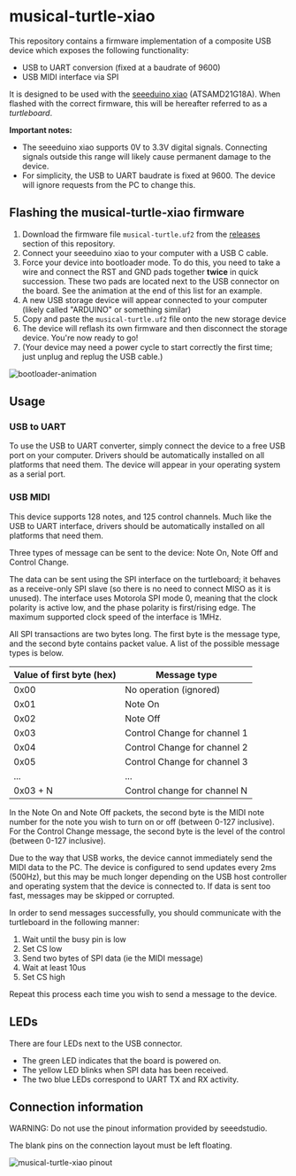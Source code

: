 # musical-turtle-xiao

This repository contains a firmware implementation of a composite USB device which exposes the following functionality:

- USB to UART conversion (fixed at a baudrate of 9600)
- USB MIDI interface via SPI

It is designed to be used with the [seeeduino xiao](http://wiki.seeedstudio.com/Seeeduino-XIAO/) (ATSAMD21G18A). When flashed with the correct firmware, this will be hereafter referred to as a *turtleboard*.

**Important notes:**

- The seeeduino xiao supports 0V to 3.3V digital signals. Connecting signals outside this range will likely cause permanent damage to the device.
- For simplicity, the USB to UART baudrate is fixed at 9600. The device will ignore requests from the PC to change this.

## Flashing the musical-turtle-xiao firmware

1. Download the firmware file `musical-turtle.uf2` from the [releases](https://github.com/jeremyherbert/musical-turtle-xiao/releases) section of this repository.
2. Connect your seeeduino xiao to your computer with a USB C cable.
3. Force your device into bootloader mode. To do this, you need to take a wire and connect the RST and GND pads together **twice** in quick succession. These two pads are located next to the USB connector on the board. See the animation at the end of this list for an example.
4. A new USB storage device will appear connected to your computer (likely called "ARDUINO" or something similar)
5. Copy and paste the `musical-turtle.uf2` file onto the new storage device
6. The device will reflash its own firmware and then disconnect the storage device. You're now ready to go! 
7. (Your device may need a power cycle to start correctly the first time; just unplug and replug the USB cable.)

![bootloader-animation](https://files.seeedstudio.com/wiki/Seeeduino-XIAO/img/XIAO-reset.gif)

## Usage

### USB to UART
To use the USB to UART converter, simply connect the device to a free USB port on your computer. Drivers should be automatically installed on all platforms that need them. The device will appear in your operating system as a serial port.

### USB MIDI

This device supports 128 notes, and 125 control channels. Much like the USB to UART interface, drivers should be automatically installed on all platforms that need them.

Three types of message can be sent to the device: Note On, Note Off and Control Change.

The data can be sent using the SPI interface on the turtleboard; it behaves as a receive-only SPI slave (so there is no need to connect MISO as it is unused). The interface uses Motorola SPI mode 0, meaning that the clock polarity is active low, and the phase polarity is first/rising edge. The maximum supported clock speed of the interface is 1MHz.

All SPI transactions are two bytes long. The first byte is the message type, and the second byte contains packet value. A list of the possible message types is below.

| Value of first byte (hex) | Message type                 |
|---------------------------|------------------------------|
| 0x00                      | No operation (ignored)       |
| 0x01                      | Note On                      |
| 0x02                      | Note Off                     |
| 0x03                      | Control Change for channel 1 |
| 0x04                      | Control Change for channel 2 |
| 0x05                      | Control Change for channel 3 |
| ...                       | ...                          |
| 0x03 + N                  | Control change for channel N |

In the Note On and Note Off packets, the second byte is the MIDI note number for the note you wish to turn on or off (between 0-127 inclusive). For the Control Change message, the second byte is the level of the control (between 0-127 inclusive).

Due to the way that USB works, the device cannot immediately send the MIDI data to the PC. The device is configured to send updates every 2ms (500Hz), but this may be much longer depending on the USB host controller and operating system that the device is connected to. If data is sent too fast, messages may be skipped or corrupted.

In order to send messages successfully, you should communicate with the turtleboard in the following manner:

1. Wait until the busy pin is low
2. Set CS low
3. Send two bytes of SPI data (ie the MIDI message)
4. Wait at least 10us
5. Set CS high

Repeat this process each time you wish to send a message to the device.

## LEDs

There are four LEDs next to the USB connector. 

- The green LED indicates that the board is powered on. 
- The yellow LED blinks when SPI data has been received. 
- The two blue LEDs correspond to UART TX and RX activity.

## Connection information

WARNING: Do not use the pinout information provided by seeedstudio. 

The blank pins on the connection layout must be left floating.

![musical-turtle-xiao pinout](https://files.jeremyherbert.net/musical-turtle-xiao.png)
